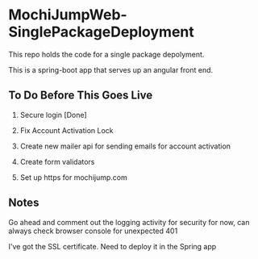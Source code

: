 # MochiJumpWeb-SinglePackageDeployment

This repo holds the code for a single package depolyment.

This is a spring-boot app that serves up an angular front end.

## To Do Before This Goes Live

1. Secure login [Done]

2. Fix Account Activation Lock

3. Create new mailer api for sending emails for account activation

4. Create form validators

5. Set up https for mochijump.com

## Notes

Go ahead and comment out the logging activity for security for now, can always check browser console for unexpected 401

I've got the SSL certificate. Need to deploy it in the Spring app
